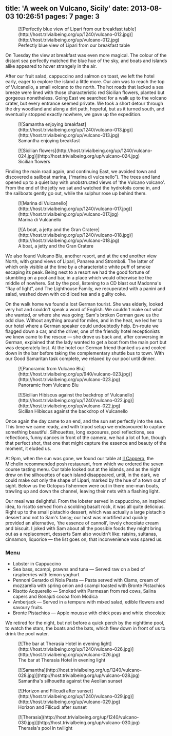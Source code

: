 title: 'A week on Vulcano, Sicily'
date: 2013-08-03 10:26:51
pages: 7
page: 3
---

<figure class="generated-figure generated-figure--retina generated-figure--620 generated-figure--landscape">[![Perfectly blue view of Lipari from our breakfast table](http://host.trivialbeing.org/up/1240/vulcano-012.jpg)](http://host.trivialbeing.org/up/vulcano-012.jpg)<figcaption class="generated-figure-caption">Perfectly blue view of Lipari from our breakfast table</figcaption></figure>

On Tuesday the view at breakfast was even more magical. The colour of the distant sea perfectly matched the blue hue of the sky, and boats and islands alike appeared to hover strangely in the air.

After our fruit salad, cappuccino and salmon on toast, we left the hotel early, eager to explore the island a little more. Our aim was to reach the top of Vulcanello, a small volcano to the north. The hot roads that lacked a sea breeze were lined with those characteristic red Sicilian flowers, planted but gorgeous nonetheless. Going East we searched for a walk up to the volcano crater, but every entrance seemed private. We took a short detour through the dry woodland and along a dirt path, hopeful, but as it turned south, and eventually stopped exactly nowhere, we gave up the expedition.

<figure class="generated-figure generated-figure--retina generated-figure--620 generated-figure--portrait">[![Samantha enjoying breakfast](http://host.trivialbeing.org/up/1240/vulcano-013.jpg)](http://host.trivialbeing.org/up/vulcano-013.jpg)<figcaption class="generated-figure-caption">Samantha enjoying breakfast</figcaption></figure>

<figure class="generated-figure generated-figure--retina generated-figure--620 generated-figure--landscape">[![Sicilian flowers](http://host.trivialbeing.org/up/1240/vulcano-024.jpg)](http://host.trivialbeing.org/up/vulcano-024.jpg)<figcaption class="generated-figure-caption">Sicilian flowers</figcaption></figure>

Finding the main road again, and continuing East, we avoided town and discovered a sailboat marina, (“marina di vulcanello”). The trees and land opened up to a quiet bay with unobstructed views of 'the Vulcano volcano'. From the end of the jetty we sat and watched the hydrofoils come in, and the sailboats gently go out, while the sulphur rose up behind them.

<figure class="generated-figure generated-figure--retina generated-figure--620 generated-figure--landscape">[![Marina di Vulcanello](http://host.trivialbeing.org/up/1240/vulcano-017.jpg)](http://host.trivialbeing.org/up/vulcano-017.jpg)<figcaption class="generated-figure-caption">Marina di Vulcanello</figcaption></figure>

<figure class="generated-figure generated-figure--retina generated-figure--620 generated-figure--portrait">[![A boat, a jetty and the Gran Cratere](http://host.trivialbeing.org/up/1240/vulcano-018.jpg)](http://host.trivialbeing.org/up/vulcano-018.jpg)<figcaption class="generated-figure-caption">A boat, a jetty and the Gran Cratere</figcaption></figure>

We also found Vulcano Blu, another resort, and at the end another view North, with grand views of Lipari, Panarea and Stromboli. The latter of which only visible at the time by a characteristic white puff of smoke escaping its peak. Being next to a resort we had the good fortune of stumbling on a pool and bar, in a place which would otherwise be the middle of nowhere. Sat by the pool, listening to a CD blast out Madonna's “Ray of light”, and The Lighthouse Family, we recuperated with a panini and salad, washed down with cold iced tea and a guilty coke.

On the walk home we found a lost German tourist. She was elderly, looked very hot and couldn't speak a word of English. We couldn't make out what she wanted, or where she was going; Sam's broken German gave us the odd clue. Without anything around for miles, and in the heat, we led her to our hotel where a German speaker could undoubtedly help. En-route we flagged down a car, and the driver, one of the friendly hotel receptionists we knew came to the rescue — she drove us back and, after conversing in German, explained that the lady wanted to get a boat from the main port but was desperately lost. At the hotel our German friend thanked us and cooled down in the bar before taking the complementary shuttle bus to town. With our Good Samaritan task complete, we relaxed by our pool until dinner.

<figure class="generated-figure generated-figure--retina generated-figure--620 generated-figure--landscape">[![Panoramic from Vulcano Blu](http://host.trivialbeing.org/up/940/vulcano-023.jpg)](http://host.trivialbeing.org/up/vulcano-023.jpg)<figcaption class="generated-figure-caption">Panoramic from Vulcano Blu</figcaption></figure>

<figure class="generated-figure generated-figure--retina generated-figure--620 generated-figure--portrait">[![Sicilian Hibiscus against the backdrop of Vulcanello](http://host.trivialbeing.org/up/1240/vulcano-022.jpg)](http://host.trivialbeing.org/up/vulcano-022.jpg)<figcaption class="generated-figure-caption">Sicilian Hibiscus against the backdrop of Vulcanello</figcaption></figure>

Once again the day came to an end, and the sun set perfectly into the sea. This time we came ready, and with tripod setup we endeavoured to capture something beautiful. Silhouettes, long exposures, pool reflections, sea reflections, funny dances in front of the camera, we had a lot of fun, though that perfect shot, that one that might capture the essence and beauty of the moment, it eluded us.

At 9pm, when the sun was gone, we found our table at [Il Cappero](http://www.tripadvisor.co.uk/Restaurant_Review-g642173-d4053033-Reviews-Il_Cappero_at_Therasia_Resort-Isola_Vulcano_Aeolian_Islands_Islands_of_Sicily_Sic.html), the Michelin recommended posh restaurant, from which we ordered the seven course tasting menu. Our table looked out at the islands, and as the night drew on the silhouettes of each island disappeared, until, in the dark, we could make out only the shape of Lipari, marked by the hue of a town out of sight. Below us the Octopus fishermen were out in there one-man boats, trawling up and down the channel, leaving their nets with a flashing light.

Our meal was delightful. From the lobster served in cappuccino, an inspired idea, to risotto served from a scolding basalt rock, it was all quite delicious. Right up to the small pistachio dessert, which was actually a large pistachio dessert and not to Sam's fancy; our host was mortified and quickly provided an alternative, 'the essence of cannoli', lovely chocolate cream and biscuit. I joked with Sam about all the possible foods they might bring out as a replacement, desserts Sam also wouldn't like: raisins, sultanas, cinnamon, liquorice — the list goes on, that inconvenience was spared us.

<div class="menu">

### Menu

*   Lobster in Cappuccino
*   Sea bass, scampi, prawns and tuna — Served raw on a bed of raspberries with lemon yoghurt
*   Pennoni Gerardo di Nola Pasta — Pasta served with Clams, cream of mozzarella with spring onion and scampi toasted with Bronte Pistachios
*   Risotto Acquerello — Smoked with Parmesan from red cows, Salina capers and Bonajuti cocoa from Modica
*   Amberjack — Served in a tempura with mixed salad, edible flowers and savoury fruits.
*   Bronte Pistachios — Apple mousse with chick peas and white chocolate
</div>

We retired for the night, but not before a quick perch by the nighttime pool, to watch the stars, the boats and the bats, which flew down in front of us to drink the pool water.

<figure class="generated-figure generated-figure--retina generated-figure--620 generated-figure--landscape">[![The bar at Therasia Hotel in evening light](http://host.trivialbeing.org/up/1240/vulcano-026.jpg)](http://host.trivialbeing.org/up/vulcano-026.jpg)<figcaption class="generated-figure-caption">The bar at Therasia Hotel in evening light</figcaption></figure>

<figure class="generated-figure generated-figure--retina generated-figure--620 generated-figure--landscape">[![Samantha](http://host.trivialbeing.org/up/1240/vulcano-028.jpg)](http://host.trivialbeing.org/up/vulcano-028.jpg)<figcaption class="generated-figure-caption">Samantha's silhouette against the Aeolian sunset</figcaption></figure>

<figure class="generated-figure generated-figure--retina generated-figure--620 generated-figure--landscape">[![Horizon and Filicudi after sunset](http://host.trivialbeing.org/up/1240/vulcano-029.jpg)](http://host.trivialbeing.org/up/vulcano-029.jpg)<figcaption class="generated-figure-caption">Horizon and Filicudi after sunset</figcaption></figure>

<figure class="generated-figure generated-figure--retina generated-figure--620 generated-figure--landscape">[![Therasia](http://host.trivialbeing.org/up/1240/vulcano-030.jpg)](http://host.trivialbeing.org/up/vulcano-030.jpg)<figcaption class="generated-figure-caption">Therasia's pool in twilight</figcaption></figure>

